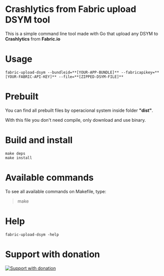 # Crashlytics from Fabric upload DSYM tool

This is a simple command line tool made with Go that upload any DSYM to **Crashlytics** from **Fabric.io**

# Usage

```
fabric-upload-dsym --bundleid=**[YOUR-APP-BUNDLE]** --fabricapikey=**[YOUR-FABRIC-API-KEY]** --file=**[ZIPPED-DSYM-FILE]**
```

# Prebuilt

You can find all prebuilt files by operacional system inside folder **"dist"**.  

With this file you don't need compile, only download and use binary.  

# Build and install

```
make deps
make install
```

# Available commands

To see all available commands on Makefile, type:
> make  

# Help

```
fabric-upload-dsym -help
```

# Support with donation
[![Support with donation](http://donation.pcoutinho.com/images/donate-button.png)](http://donation.pcoutinho.com/)